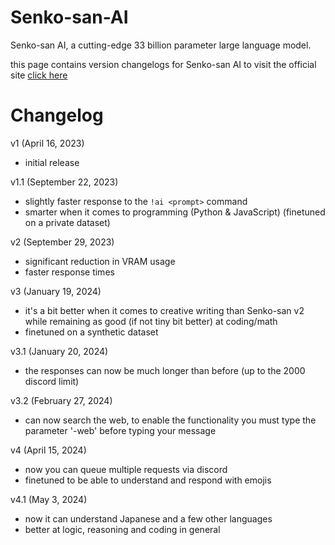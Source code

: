 # Senko-san-AI
Senko-san AI, a cutting-edge 33 billion parameter large language model.

this page contains version changelogs for Senko-san AI
to visit the official site [click here](https://senkosan.love/ai.html)

# Changelog

v1 (April 16, 2023)
- initial release

v1.1 (September 22, 2023)
- slightly faster response to the `!ai <prompt>` command 
- smarter when it comes to programming (Python & JavaScript) (finetuned on a private dataset)

v2 (September 29, 2023)
- significant reduction in VRAM usage
- faster response times

v3 (January 19, 2024)
- it's a bit better when it comes to creative writing than Senko-san v2 while remaining as good (if not tiny bit better) at coding/math
- finetuned on a synthetic dataset

v3.1 (January 20, 2024)
- the responses can now be much longer than before (up to the 2000 discord limit)

v3.2 (February 27, 2024)
- can now search the web, to enable the functionality you must type the parameter '-web' before typing your message

v4 (April 15, 2024)
- now you can queue multiple requests via discord
- finetuned to be able to understand and respond with emojis

v4.1 (May 3, 2024)
- now it can understand Japanese and a few other languages
- better at logic, reasoning and coding in general
